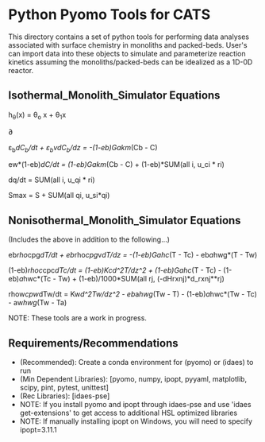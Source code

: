 Python Pyomo Tools for CATS
=====

This directory contains a set of python tools for performing data analyses associated with surface chemistry in monoliths and packed-beds. User's can import data into these objects to simulate and parameterize reaction kinetics assuming the monoliths/packed-beds can be idealized as a 1D-0D reactor.

Isothermal_Monolith_Simulator Equations
-----
h<sub>&theta;</sub>(x) = &theta;<sub>o</sub> x + &theta;<sub>1</sub>x

&part;

&epsilon;<sub>b</sub>*dC<sub>b</sub>/dt + &epsilon;<sub>b</sub>*v*dC<sub>b</sub>/dz = -(1-eb)*Ga*km*(Cb - C)

ew*(1-eb)*dC/dt = (1-eb)*Ga*km*(Cb - C) + (1-eb)*SUM(all i, u_ci * ri)

dq/dt = SUM(all i, u_qi * ri)

Smax = S + SUM(all qi, u_si*qi)


Nonisothermal_Monolith_Simulator Equations
-----

(Includes the above in addition to the following...)

eb*rho*cpg*dT/dt + eb*rho*cpg*v*dT/dz = -(1-eb)*Ga*hc*(T - Tc) - eb*a*hwg*(T - Tw)

(1-eb)*rhoc*cpc*dTc/dt = (1-eb)*Kc*d^2T/dz^2 + (1-eb)*Ga*hc*(T - Tc) - (1-eb)*a*hwc*(Tc - Tw) + (1-eb)/1000*SUM(all rj, (-dHrxnj)*d_rxnj**rj)

rhow*cpw*dTw/dt = Kw*d^2Tw/dz^2 - eb*a*hwg*(Tw - T) - (1-eb)*a*hwc*(Tw - Tc) - aw*hwg*(Tw - Ta)


NOTE: These tools are a work in progress.

Requirements/Recommendations
-----
- (Recommended): Create a conda environment for (pyomo) or (idaes) to run
- (Min Dependent Libraries): [pyomo, numpy, ipopt, pyyaml, matplotlib, scipy, pint, pytest, unittest]
- (Rec Libraries): [idaes-pse]
- NOTE: If you install pyomo and ipopt through idaes-pse and use 'idaes get-extensions' to get access to additional HSL optimized libraries
- NOTE: If manually installing ipopt on Windows, you will need to specify ipopt=3.11.1
